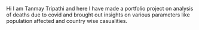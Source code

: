 Hi I am Tanmay Tripathi and here I have made a portfolio project on analysis of deaths due to covid and brought out insights on various parameters like population affected and country wise casualities.
